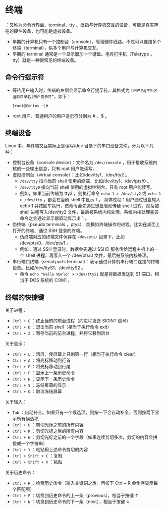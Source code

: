 # 终端

：又称为命令行界面、terminal、tty 。泛指与计算机交互的设备，可能是真实存在的硬件设备，也可能是虚拟设备。
- 早期的计算机只有一个控制台（console），管理硬件线路。不过可以连接多个终端（terminal），供多个用户与计算机交互。
- 早期的 terminal 通常是一个显示器加一个键盘。电传打字机（Teletype ，tty）就是一种很常见的终端设备。

## 命令行提示符

- 等待用户输入时，终端的左侧会显示命令行提示符。其格式为 `[用户名@主机名 当前目录名]用户提示符”`，如下：
  ```sh
  [root@Centos ~]# 
  ```
- root 用户、普通用户的用户提示符分别为 # 、$ 。

## 终端设备

Linux 中，与终端交互实际上是读写/dev 目录下的串口设备文件，分为以下几种：
- 控制台设备（console device）：文件名为 `/dev/console` ，用于接收系统内核的一些输出信息，只有 root 用户能读写。
- 虚拟控制台（virtual console）：比如/dev/tty1、/dev/tty2 。
  - `/dev/tty` 指向当前 shell 使用的终端，比如/dev/tty1、/dev/pts/0 。
  - `/dev/tty0` 指向当前 shell 使用的虚拟控制台，只有 root 用户能读写。
  - 例如，如果当前终端为 tty2 ，则执行命令 `echo 1 > /dev/tty2` 或 `echo 1 > /dev/tty` ，都会在当前 shell 中显示 1 。
    具体过程：用户通过键盘输入 echo 1 并按回车执行，该命令会先通过键盘驱动传给 shell 进程，然后被 shell 进程写入/dev/tty2 文件，最后被系统内核处理。系统内核处理完该命令之会通过显示器驱动显示出 1 。
- 伪终端（pseudo terminals ，ptys）：能模拟终端操作的进程。比如在桌面上打开的终端、通过 SSH 登录的终端。
  - 伪终端对应的终端文件保存在 `/dev/pts/` 目录下，比如 /dev/pts/0、/dev/pts/1 。
  - 例如：通过 SSH 登录时，数据会先通过 SSHD 服务传给远程主机上的一个 shell 进程，再写入一个 /dev/pts/0 文件，最后被系统内核处理。
- 串行端口终端（serial ports terminal）：表示通过计算机串行端口连接的终端设备。比如/dev/ttyS1、/dev/ttyS2 。
  - 命令 `echo "Hello World" > /dev/ttyS1` 就是将数据发送到 S1 端口，相当于 DOS 系统的 COM1 。

## 终端的快捷键

关于进程：
- `Ctrl + C` ：终止当前的前台进程（向进程发送 SIGINT 信号）
- `Ctrl + D` ：退出当前 shell（相当于执行命令 exit）
- `Ctrl + Z` ：暂停当前的前台进程，并将它移到后台

关于显示：
- `Ctrl + L` ：清屏，使屏幕上只剩第一行（相当于执行命令 clear）
- `Ctrl + A` ：将光标移动到行首
- `Ctrl + E` ：将光标移动到行尾
- `Ctrl + P` ：显示上一条历史命令
- `Ctrl + N` ：显示下一条历史命令
- `Ctrl + S` ：冻结屏幕的显示
- `Ctrl + Q` ：取消冻结屏幕

关于输入：
- `Tab` ：自动补全。如果只有一个候选项，则按一下会自动补全，否则按两下显示所有候选项
- `Ctrl + U` ：剪切光标之前的所有内容
- `Ctrl + K` ：剪切光标之后的所有内容
- `Ctrl + W` ：剪切光标之前的一个字段（如果连续剪切多次，剪切的内容会拼接成一个字符串）
- `Ctrl + Y` ：粘贴用上述命令剪切的内容
- `Ctrl + Shift + C` ：复制
- `Ctrl + Shift + V` ：粘贴

关于历史命令：
- `Ctrl + R` ：检索历史命令（输入关键词之后，再按下 Ctrl + R 会倒序显示每个匹配项）
- `Ctrl + P` ：切换到历史命令的上一条（provious），相当于按键 ↑
- `Ctrl + N` ：切换到历史命令的下一条（next），相当于按键 ↓

